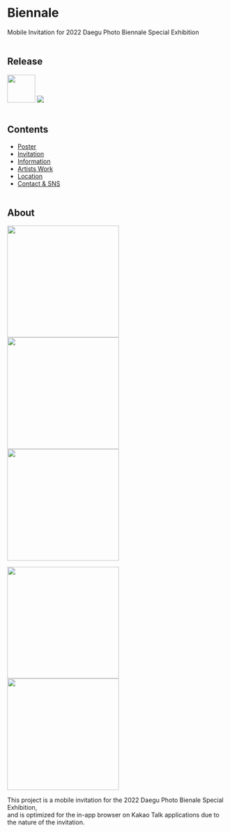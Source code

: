 # Biennale
Mobile Invitation for 2022 Daegu Photo Biennale Special Exhibition
<br><br>

## Release
<img src="https://user-images.githubusercontent.com/81938036/182368978-adbb66c2-29e6-4a4e-abc4-3395e492d148.png" width="64" height="64">
<a href="https://clusterpleiades.github.io/Biennale/">
  <img src="https://img.shields.io/badge/Version-3.23-purple">
</a>
<br><br>

## Contents
- <a href="#">Poster</a>
- <a href="#">Invitation</a>
- <a href="#">Information</a>
- <a href="#">Artists Work</a>
- <a href="#">Location</a>
- <a href="#">Contact & SNS</a>
<br><br>

## About
<img src="https://user-images.githubusercontent.com/81938036/182364776-9039dad4-96c4-40cd-b066-43e5a8684e56.png" width="256"> <img src="https://user-images.githubusercontent.com/81938036/182364778-7b4632cd-4047-498d-810d-ab4c83bd5204.png" width="256"> <img src="https://user-images.githubusercontent.com/81938036/182364779-81a951cb-7c72-43ff-bed9-65debcb63cd9.png" width="256">

<img src="https://user-images.githubusercontent.com/81938036/182364782-8a014b3f-3a91-485e-a391-609c60a267c3.png" width="256"> <img src="https://user-images.githubusercontent.com/81938036/182364785-15f76fb5-07d9-4cb4-8f64-d54e44c2e8bc.png" width="256">

This project is a mobile invitation for the 2022 Daegu Photo Bienale Special Exhibition,  
and is optimized for the in-app browser on Kakao Talk applications due to the nature of the invitation.
